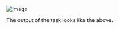 ![image](https://github.com/swetha2662/EdYoda-Task/assets/85669283/5924d841-fe10-48ad-8bf1-1d8a05a891f3)

The output of the task looks like the above.
